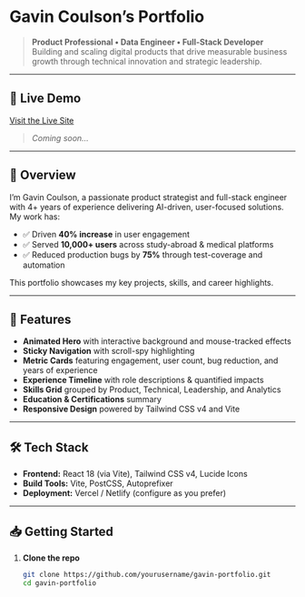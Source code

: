 # Gavin Coulson’s Portfolio

> **Product Professional • Data Engineer • Full-Stack Developer**  
> Building and scaling digital products that drive measurable business growth through technical innovation and strategic leadership.

---

## 🚀 Live Demo

[Visit the Live Site](https://your-domain.com)

> _Coming soon…_

---

## 📖 Overview

I’m Gavin Coulson, a passionate product strategist and full-stack engineer with 4+ years of experience delivering AI-driven, user-focused solutions. My work has:

- ✅ Driven **40% increase** in user engagement
- ✅ Served **10,000+ users** across study-abroad & medical platforms
- ✅ Reduced production bugs by **75%** through test-coverage and automation

This portfolio showcases my key projects, skills, and career highlights.

---

## 🔧 Features

- **Animated Hero** with interactive background and mouse-tracked effects
- **Sticky Navigation** with scroll-spy highlighting
- **Metric Cards** featuring engagement, user count, bug reduction, and years of experience
- **Experience Timeline** with role descriptions & quantified impacts
- **Skills Grid** grouped by Product, Technical, Leadership, and Analytics
- **Education & Certifications** summary
- **Responsive Design** powered by Tailwind CSS v4 and Vite

---

## 🛠️ Tech Stack

- **Frontend:** React 18 (via Vite), Tailwind CSS v4, Lucide Icons
- **Build Tools:** Vite, PostCSS, Autoprefixer
- **Deployment:** Vercel / Netlify (configure as you prefer)

---

## 📥 Getting Started

1. **Clone the repo**
   ```bash
   git clone https://github.com/yourusername/gavin-portfolio.git
   cd gavin-portfolio
   ```
